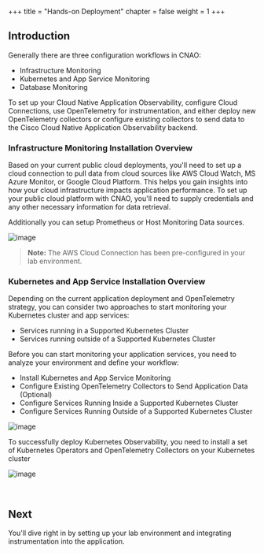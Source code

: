 +++
title = "Hands-on Deployment"
chapter = false
weight = 1
+++

## Introduction

Generally there are three configuration workflows in CNAO:

- Infrastructure Monitoring
- Kubernetes and App Service Monitoring
- Database Monitoring

To set up your Cloud Native Application Observability, configure Cloud Connections, use OpenTelemetry for instrumentation, and either deploy new OpenTelemetry collectors or configure existing collectors to send data to the Cisco Cloud Native Application Observability backend.

### Infrastructure Monitoring Installation Overview
Based on your current public cloud deployments, you'll need to set up a cloud connection to pull data from cloud sources like AWS Cloud Watch, MS Azure Monitor, or Google Cloud Platform. This helps you gain insights into how your cloud infrastructure impacts application performance. To set up your public cloud platform with CNAO, you'll need to supply credentials and any other necessary information for data retrieval.

Additionally you can setup Prometheus or Host Monitoring Data sources.

![image](/images/13_setup/infra_monitoring_data_source.png)

> **Note:** The AWS Cloud Connection has been pre-configured in your lab environment.

### Kubernetes and App Service Installation Overview
Depending on the current application deployment and OpenTelemetry strategy, you can consider two approaches to start monitoring your Kubernetes cluster and app services:

- Services running in a Supported Kubernetes Cluster
- Services running outside of a Supported Kubernetes Cluster

Before you can start monitoring your application services, you need to analyze your environment and define your workflow:

- Install Kubernetes and App Service Monitoring
- Configure Existing OpenTelemetry Collectors to Send Application Data (Optional)
- Configure Services Running Inside a Supported Kubernetes Cluster
- Configure Services Running Outside of a Supported Kubernetes Cluster

![image](/images/13_setup/otel_decision_tree.png)

To successfully deploy Kubernetes Observability, you need to install a set of Kubernetes Operators and OpenTelemetry Collectors on your Kubernetes cluster


![image](/images/13_setup/k8s_data_source_components.png)

<br>

## Next <span style="color: #143c76;"><i class='fas fa-cog fa-spin fa-sm'></i></span>&nbsp;

You'll dive right in by setting up your lab environment and integrating instrumentation into the application.

<br>
